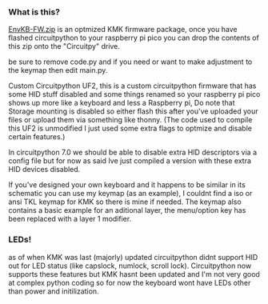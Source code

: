 ### What is this?

[EnvKB-FW.zip](http://github.com/Envious-Data/Env-KB/blob/main/_Firmware/EnvKB-FW.zip) is an optmized KMK firmware package, once you have flashed circuitpython to your raspberry pi pico you can drop the contents of this zip onto the "Circuitpy" drive.

be sure to remove code.py and if you need or want to make adjustment to the keymap then edit main.py.

Custom Circuitpython UF2, this is a custom circuitpython firmware that has some HID stuff disabled and some things renamed so your raspberry pi pico shows up more like a keyboard and less a Raspberry pi, Do note that Storage mounting is disabled so either flash this after you've uploaded your files or upload them via something like thonny. (The code used to compile this UF2 is unmodified I just used some extra flags to optmize and disable certain features.)

In circuitpython 7.0 we should be able to disable extra HID descriptors via a config file but for now as said Ive just compiled a version with these extra HID devices disabled.

If you've designed your own keyboard and it happens to be similar in its schematic you can use my keymap (as an example), I couldnt find a iso or ansi TKL keymap for KMK so there is mine if needed. The keymap also contains a basic example for an aditional layer, the menu/option key has been replaced with a layer 1 modifier.

### LEDs!
as of when KMK was last (majorly) updated circuitpython didnt support HID out for LED status (like capslock, numlock, scroll lock). Circuitpython now supports these features but KMK hasnt been updated and I'm not very good at complex python coding so for now the keyboard wont have LEDs other than power and initilization.